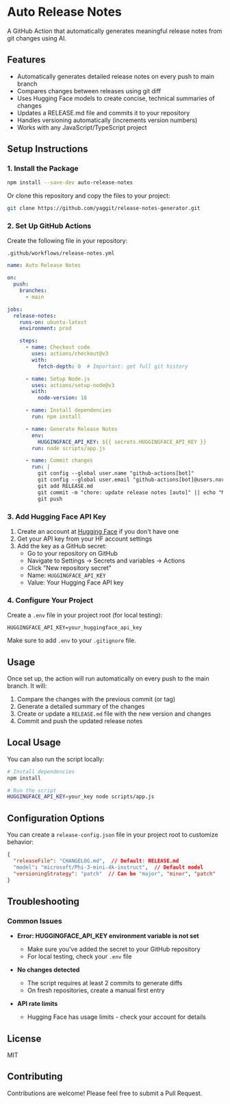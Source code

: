 # Auto Release Notes

A GitHub Action that automatically generates meaningful release notes from git changes using AI.

## Features

- Automatically generates detailed release notes on every push to main branch
- Compares changes between releases using git diff
- Uses Hugging Face models to create concise, technical summaries of changes
- Updates a RELEASE.md file and commits it to your repository
- Handles versioning automatically (increments version numbers)
- Works with any JavaScript/TypeScript project

## Setup Instructions

### 1. Install the Package

```bash
npm install --save-dev auto-release-notes
```

Or clone this repository and copy the files to your project:

```bash
git clone https://github.com/yaggit/release-notes-generator.git
```

### 2. Set Up GitHub Actions

Create the following file in your repository:

`.github/workflows/release-notes.yml`
```yaml
name: Auto Release Notes

on:
  push:
    branches:
      - main

jobs:
  release-notes:
    runs-on: ubuntu-latest
    environment: prod

    steps:
      - name: Checkout code
        uses: actions/checkout@v3
        with:
          fetch-depth: 0  # Important: get full git history

      - name: Setup Node.js
        uses: actions/setup-node@v3
        with:
          node-version: 18

      - name: Install dependencies
        run: npm install

      - name: Generate Release Notes
        env:
          HUGGINGFACE_API_KEY: ${{ secrets.HUGGINGFACE_API_KEY }}
        run: node scripts/app.js

      - name: Commit changes
        run: |
          git config --global user.name "github-actions[bot]"
          git config --global user.email "github-actions[bot]@users.noreply.github.com"
          git add RELEASE.md
          git commit -m "chore: update release notes [auto]" || echo "No changes to commit"
          git push
```

### 3. Add Hugging Face API Key

1. Create an account at [Hugging Face](https://huggingface.co/) if you don't have one
2. Get your API key from your HF account settings
3. Add the key as a GitHub secret:
   - Go to your repository on GitHub
   - Navigate to Settings → Secrets and variables → Actions
   - Click "New repository secret"
   - Name: `HUGGINGFACE_API_KEY`
   - Value: Your Hugging Face API key

### 4. Configure Your Project

Create a `.env` file in your project root (for local testing):

```
HUGGINGFACE_API_KEY=your_huggingface_api_key
```

Make sure to add `.env` to your `.gitignore` file.

## Usage

Once set up, the action will run automatically on every push to the main branch. It will:

1. Compare the changes with the previous commit (or tag)
2. Generate a detailed summary of the changes
3. Create or update a `RELEASE.md` file with the new version and changes
4. Commit and push the updated release notes

## Local Usage

You can also run the script locally:

```bash
# Install dependencies
npm install

# Run the script
HUGGINGFACE_API_KEY=your_key node scripts/app.js
```

## Configuration Options

You can create a `release-config.json` file in your project root to customize behavior:

```json
{
  "releaseFile": "CHANGELOG.md",  // Default: RELEASE.md
  "model": "microsoft/Phi-3-mini-4k-instruct",  // Default model
  "versioningStrategy": "patch"  // Can be "major", "minor", "patch"
}
```

## Troubleshooting

### Common Issues

- **Error: HUGGINGFACE_API_KEY environment variable is not set**
  - Make sure you've added the secret to your GitHub repository
  - For local testing, check your `.env` file

- **No changes detected**
  - The script requires at least 2 commits to generate diffs
  - On fresh repositories, create a manual first entry

- **API rate limits**
  - Hugging Face has usage limits - check your account for details

## License

MIT

## Contributing

Contributions are welcome! Please feel free to submit a Pull Request.